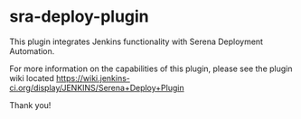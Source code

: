 sra-deploy-plugin
=================

This plugin integrates Jenkins functionality with Serena Deployment Automation.

For more information on the capabilities of this plugin, please see the plugin wiki located
https://wiki.jenkins-ci.org/display/JENKINS/Serena+Deploy+Plugin


Thank you!
